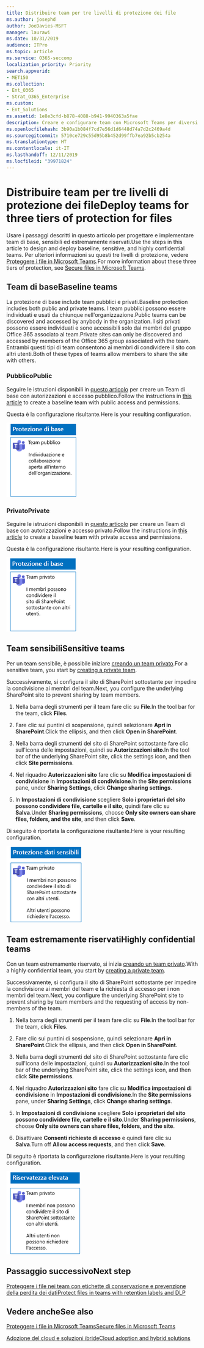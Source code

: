 ```yaml
---
title: Distribuire team per tre livelli di protezione dei file
ms.author: josephd
author: JoeDavies-MSFT
manager: laurawi
ms.date: 10/31/2019
audience: ITPro
ms.topic: article
ms.service: O365-seccomp
localization_priority: Priority
search.appverid:
- MET150
ms.collection:
- Ent_O365
- Strat_O365_Enterprise
ms.custom:
- Ent_Solutions
ms.assetid: 1e8e3cfd-b878-4088-b941-9940363a5fae
description: Creare e configurare team con Microsoft Teams per diversi livelli di protezione delle informazioni per i file.
ms.openlocfilehash: 3b90a1b084f7cd7e56d1d6448d74a7d2c2469a4d
ms.sourcegitcommit: 5710ce729c55d95b8b452d99ffb7ea92b5cb254a
ms.translationtype: HT
ms.contentlocale: it-IT
ms.lasthandoff: 12/11/2019
ms.locfileid: "39971824"
---
```

# <a name="deploy-teams-for-three-tiers-of-protection-for-files"></a><span data-ttu-id="9c702-103">Distribuire team per tre livelli di protezione dei file</span><span class="sxs-lookup"><span data-stu-id="9c702-103">Deploy teams for three tiers of protection for files</span></span>

<span data-ttu-id="9c702-104">Usare i passaggi descritti in questo articolo per progettare e implementare team di base, sensibili ed estremamente riservati.</span><span class="sxs-lookup"><span data-stu-id="9c702-104">Use the steps in this article to design and deploy baseline, sensitive, and highly confidential teams.</span></span> <span data-ttu-id="9c702-105">Per ulteriori informazioni su questi tre livelli di protezione, vedere [Proteggere i file in Microsoft Teams](secure-files-in-teams.md).</span><span class="sxs-lookup"><span data-stu-id="9c702-105">For more information about these three tiers of protection, see [Secure files in Microsoft Teams](secure-files-in-teams.md).</span></span>

## <a name="baseline-teams"></a><span data-ttu-id="9c702-106">Team di base</span><span class="sxs-lookup"><span data-stu-id="9c702-106">Baseline teams</span></span>

<span data-ttu-id="9c702-107">La protezione di base include team pubblici e privati.</span><span class="sxs-lookup"><span data-stu-id="9c702-107">Baseline protection includes both public and private teams.</span></span> <span data-ttu-id="9c702-108">I team pubblici possono essere individuati e usati da chiunque nell'organizzazione.</span><span class="sxs-lookup"><span data-stu-id="9c702-108">Public teams can be discovered and accessed by anybody in the organization.</span></span> <span data-ttu-id="9c702-109">I siti privati possono essere individuati e sono accessibili solo dai membri del gruppo Office 365 associato al team.</span><span class="sxs-lookup"><span data-stu-id="9c702-109">Private sites can only be discovered and accessed by members of the Office 365 group associated with the team.</span></span> <span data-ttu-id="9c702-110">Entrambi questi tipi di team consentono ai membri di condividere il sito con altri utenti.</span><span class="sxs-lookup"><span data-stu-id="9c702-110">Both of these types of teams allow members to share the site with others.</span></span>

### <a name="public"></a><span data-ttu-id="9c702-111">Pubblico</span><span class="sxs-lookup"><span data-stu-id="9c702-111">Public</span></span>

<span data-ttu-id="9c702-112">Seguire le istruzioni disponibili in [questo articolo](https://support.office.com/article/174adf5f-846b-4780-b765-de1a0a737e2b) per creare un Team di base con autorizzazioni e accesso pubblico.</span><span class="sxs-lookup"><span data-stu-id="9c702-112">Follow the instructions in [this article](https://support.office.com/article/174adf5f-846b-4780-b765-de1a0a737e2b) to create a baseline team with public access and permissions.</span></span>

<span data-ttu-id="9c702-113">Questa è la configurazione risultante.</span><span class="sxs-lookup"><span data-stu-id="9c702-113">Here is your resulting configuration.</span></span>

![Protezione di base per un team pubblico.](../media/baseline-public-team.png)

### <a name="private"></a><span data-ttu-id="9c702-115">Privato</span><span class="sxs-lookup"><span data-stu-id="9c702-115">Private</span></span>

<span data-ttu-id="9c702-116">Seguire le istruzioni disponibili in [questo articolo](https://support.office.com/article/174adf5f-846b-4780-b765-de1a0a737e2b) per creare un Team di base con autorizzazioni e accesso privato.</span><span class="sxs-lookup"><span data-stu-id="9c702-116">Follow the instructions in [this article](https://support.office.com/article/174adf5f-846b-4780-b765-de1a0a737e2b) to create a baseline team with private access and permissions.</span></span>

<span data-ttu-id="9c702-117">Questa è la configurazione risultante.</span><span class="sxs-lookup"><span data-stu-id="9c702-117">Here is your resulting configuration.</span></span>

![Protezione di base per un team privato.](../media/baseline-private-team.png)

## <a name="sensitive-teams"></a><span data-ttu-id="9c702-119">Team sensibili</span><span class="sxs-lookup"><span data-stu-id="9c702-119">Sensitive teams</span></span>

<span data-ttu-id="9c702-120">Per un team sensibile, è possibile iniziare [creando un team privato](https://support.office.com/article/174adf5f-846b-4780-b765-de1a0a737e2b).</span><span class="sxs-lookup"><span data-stu-id="9c702-120">For a sensitive team, you start by [creating a private team](https://support.office.com/article/174adf5f-846b-4780-b765-de1a0a737e2b).</span></span>

<span data-ttu-id="9c702-121">Successivamente, si configura il sito di SharePoint sottostante per impedire la condivisione ai membri del team.</span><span class="sxs-lookup"><span data-stu-id="9c702-121">Next, you configure the underlying SharePoint site to prevent sharing by team members.</span></span>

1. <span data-ttu-id="9c702-122">Nella barra degli strumenti per il team fare clic su **File**.</span><span class="sxs-lookup"><span data-stu-id="9c702-122">In the tool bar for the team, click **Files**.</span></span>

2. <span data-ttu-id="9c702-123">Fare clic sui puntini di sospensione, quindi selezionare **Apri in SharePoint**.</span><span class="sxs-lookup"><span data-stu-id="9c702-123">Click the ellipsis, and then click **Open in SharePoint**.</span></span>

3. <span data-ttu-id="9c702-124">Nella barra degli strumenti del sito di SharePoint sottostante fare clic sull'icona delle impostazioni, quindi su **Autorizzazioni sito**.</span><span class="sxs-lookup"><span data-stu-id="9c702-124">In the tool bar of the underlying SharePoint site, click the settings icon, and then click **Site permissions**.</span></span>

4. <span data-ttu-id="9c702-125">Nel riquadro **Autorizzazioni sito** fare clic su **Modifica impostazioni di condivisione** in **Impostazioni di condivisione**.</span><span class="sxs-lookup"><span data-stu-id="9c702-125">In the **Site permissions** pane, under **Sharing Settings**, click **Change sharing settings**.</span></span>

5. <span data-ttu-id="9c702-126">In **Impostazioni di condivisione** scegliere **Solo i proprietari del sito possono condividere file, cartelle e il sito**, quindi fare clic su **Salva**.</span><span class="sxs-lookup"><span data-stu-id="9c702-126">Under **Sharing permissions**, choose **Only site owners can share files, folders, and the site**, and then click **Save**.</span></span>

<span data-ttu-id="9c702-127">Di seguito è riportata la configurazione risultante.</span><span class="sxs-lookup"><span data-stu-id="9c702-127">Here is your resulting configuration.</span></span>

![Protezione dati sensibili per un team.](../media/sensitive-team.png)

## <a name="highly-confidential-teams"></a><span data-ttu-id="9c702-129">Team estremamente riservati</span><span class="sxs-lookup"><span data-stu-id="9c702-129">Highly confidential teams</span></span>

<span data-ttu-id="9c702-130">Con un team estremamente riservato, si inizia [creando un team privato](https://support.office.com/article/174adf5f-846b-4780-b765-de1a0a737e2b).</span><span class="sxs-lookup"><span data-stu-id="9c702-130">With a highly confidential team, you start by [creating a private team](https://support.office.com/article/174adf5f-846b-4780-b765-de1a0a737e2b).</span></span>

<span data-ttu-id="9c702-131">Successivamente, si configura il sito di SharePoint sottostante per impedire la condivisione ai membri del team e la richiesta di accesso per i non membri del team.</span><span class="sxs-lookup"><span data-stu-id="9c702-131">Next, you configure the underlying SharePoint site to prevent sharing by team members and the requesting of access by non-members of the team.</span></span>

1. <span data-ttu-id="9c702-132">Nella barra degli strumenti per il team fare clic su **File**.</span><span class="sxs-lookup"><span data-stu-id="9c702-132">In the tool bar for the team, click **Files**.</span></span>

2. <span data-ttu-id="9c702-133">Fare clic sui puntini di sospensione, quindi selezionare **Apri in SharePoint**.</span><span class="sxs-lookup"><span data-stu-id="9c702-133">Click the ellipsis, and then click **Open in SharePoint**.</span></span>

3. <span data-ttu-id="9c702-134">Nella barra degli strumenti del sito di SharePoint sottostante fare clic sull'icona delle impostazioni, quindi su **Autorizzazioni sito**.</span><span class="sxs-lookup"><span data-stu-id="9c702-134">In the tool bar of the underlying SharePoint site, click the settings icon, and then click **Site permissions**.</span></span>

4. <span data-ttu-id="9c702-135">Nel riquadro **Autorizzazioni sito** fare clic su **Modifica impostazioni di condivisione** in **Impostazioni di condivisione**.</span><span class="sxs-lookup"><span data-stu-id="9c702-135">In the **Site permissions** pane, under **Sharing Settings**, click **Change sharing settings**.</span></span>

5. <span data-ttu-id="9c702-136">In **Impostazioni di condivisione** scegliere **Solo i proprietari del sito possono condividere file, cartelle e il sito**.</span><span class="sxs-lookup"><span data-stu-id="9c702-136">Under **Sharing permissions**, choose **Only site owners can share files, folders, and the site**.</span></span>

6. <span data-ttu-id="9c702-137">Disattivare **Consenti richieste di accesso** e quindi fare clic su **Salva**.</span><span class="sxs-lookup"><span data-stu-id="9c702-137">Turn off **Allow access requests**, and then click **Save**.</span></span>

<span data-ttu-id="9c702-138">Di seguito è riportata la configurazione risultante.</span><span class="sxs-lookup"><span data-stu-id="9c702-138">Here is your resulting configuration.</span></span>

![Protezione dati estremamente riservati per un team.](../media/highly-confidential-team.png)

## <a name="next-step"></a><span data-ttu-id="9c702-140">Passaggio successivo</span><span class="sxs-lookup"><span data-stu-id="9c702-140">Next step</span></span>

[<span data-ttu-id="9c702-141">Proteggere i file nei team con etichette di conservazione e prevenzione della perdita dei dati</span><span class="sxs-lookup"><span data-stu-id="9c702-141">Protect files in teams with retention labels and DLP</span></span>](deploy-teams-retention-DLP.md)

## <a name="see-also"></a><span data-ttu-id="9c702-142">Vedere anche</span><span class="sxs-lookup"><span data-stu-id="9c702-142">See also</span></span>

[<span data-ttu-id="9c702-143">Proteggere i file in Microsoft Teams</span><span class="sxs-lookup"><span data-stu-id="9c702-143">Secure files in Microsoft Teams</span></span>](secure-files-in-teams.md)

[<span data-ttu-id="9c702-144">Adozione del cloud e soluzioni ibride</span><span class="sxs-lookup"><span data-stu-id="9c702-144">Cloud adoption and hybrid solutions</span></span>](https://docs.microsoft.com/office365/enterprise/cloud-adoption-and-hybrid-solutions)
